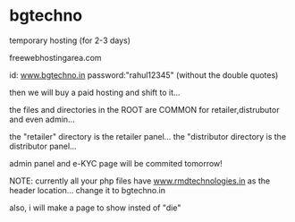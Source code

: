 # bgtechno

temporary hosting (for 2-3 days)

freewebhostingarea.com 

id: www.bgtechno.in
password:"rahul12345"   (without the double quotes)

then we will buy a paid hosting and shift to it...

the files and directories in the ROOT are COMMON for retailer,distrubutor and even admin...

the "retailer" directory is the retailer panel...
the "distributor directory is the distributor panel...


admin panel and e-KYC page will be commited tomorrow!


NOTE: currently all your php files have www.rmdtechnologies.in as the header location... change it to bgtechno.in


also, i will make a page to show insted of "die"
